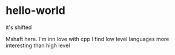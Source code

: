 # hello-world
it's shifted

Mshaft here. I'm inn love with cpp
I find low level languages more interesting than high level
